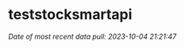 
<!-- README.md is generated from README.Rmd. Please edit that file -->

# teststocksmartapi

*Date of most recent data pull: 2023-10-04 21:21:47*
